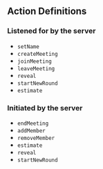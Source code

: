 <!-- TODO: detailed definitions -->
## Action Definitions
### Listened for by the server
- `setName`
- `createMeeting`
- `joinMeeting`
- `leaveMeeting`
- `reveal`
- `startNewRound`
- `estimate`

### Initiated by the server
- `endMeeting`
- `addMember`
- `removeMember`
- `estimate`
- `reveal`
- `startNewRound`